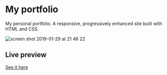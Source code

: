 # My portfolio

My personal portfolio. A responsive, progressively enhanced site built with HTML and CSS.

![screen shot 2019-01-29 at 21 46 22](https://user-images.githubusercontent.com/14879253/51942644-866e5d80-240f-11e9-9e4e-7389dff174d8.png)

## Live preview
[See it here](https://sanportfolio.netlify.com/)
